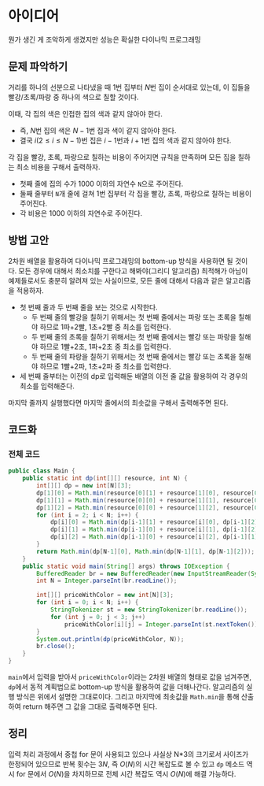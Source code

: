 # 아이디어
뭔가 생긴 게 조악하게 생겼지만 성능은 확실한 다이나믹 프로그래밍

## 문제 파악하기
거리를 하나의 선분으로 나타냈을 때 1번 집부터 $N$번 집이 순서대로 있는데, 이 집들을 빨강/초록/파랑 중 하나의 색으로 칠할 것이다.

이때, 각 집의 색은 인접한 집의 색과 같지 않아야 한다.
- 즉, $N$번 집의 색은 $N-1$번 집과 색이 같지 않아야 한다.
- 결국 $i(2≤i≤N-1)$번 집은 $i-1$번과 $i+1$번 집의 색과 같지 않아야 한다.

각 집을 빨강, 초록, 파랑으로 칠하는 비용이 주어지면 규칙을 만족하며 모든 집을 칠하는 최소 비용을 구해서 출력하자.
- 첫째 줄에 집의 수가 1000 이하의 자연수 `N`으로 주어진다.
- 둘째 줄부터 `N`개 줄에 걸쳐 1번 집부터 각 집을 빨강, 초록, 파랑으로 칠하는 비용이 주어진다.
- 각 비용은 1000 이하의 자연수로 주어진다.

## 방법 고안
2차원 배열을 활용하여 다이나믹 프로그래밍의 bottom-up 방식을 사용하면 될 것이다. 모든 경우에 대해서 최소치를 구한다고 해봐야(그리디 알고리즘) 최적해가 아님이 예제들로서도 충분히 알려져 있는 사실이므로, 모든 줄에 대해서 다음과 같은 알고리즘을 적용하자.

- 첫 번째 줄과 두 번째 줄을 보는 것으로 시작한다.
	- 두 번째 줄의 빨강을 칠하기 위해서는 첫 번째 줄에서는 파랑 또는 초록을 칠해야 하므로 1파+2빨, 1초+2빨 중 최소를 입력한다.
   	- 두 번째 줄의 초록을 칠하기 위해서는 첫 번째 줄에서는 빨강 또는 파랑을 칠해야 하므로 1빨+2초, 1파+2초 중 최소를 입력한다.
   	- 두 번째 줄의 파랑을 칠하기 위해서는 첫 번째 줄에서는 빨강 또는 초록을 칠해야 하므로 1빨+2파, 1초+2파 중 최소를 입력한다.
- 세 번째 줄부터는 이전의 dp로 입력해둔 배열의 이전 줄 값을 활용하여 각 경우의 최소를 입력해준다.

마지막 줄까지 실행했다면 마지막 줄에서의 최솟값을 구해서 출력해주면 된다.

## 코드화
### 전체 코드
```JAVA
public class Main {
    public static int dp(int[][] resource, int N) {
        int[][] dp = new int[N][3];
        dp[1][0] = Math.min(resource[0][1] + resource[1][0], resource[0][2] + resource[1][0]);
        dp[1][1] = Math.min(resource[0][0] + resource[1][1], resource[0][2] + resource[1][1]);
        dp[1][2] = Math.min(resource[0][0] + resource[1][2], resource[0][1] + resource[1][2]);
        for (int i = 2; i < N; i++) {
            dp[i][0] = Math.min(dp[i-1][1] + resource[i][0], dp[i-1][2] + resource[i][0]);
            dp[i][1] = Math.min(dp[i-1][0] + resource[i][1], dp[i-1][2] + resource[i][1]);
            dp[i][2] = Math.min(dp[i-1][0] + resource[i][2], dp[i-1][1] + resource[i][2]);
        }
        return Math.min(dp[N-1][0], Math.min(dp[N-1][1], dp[N-1][2]));
    }
    public static void main(String[] args) throws IOException {
        BufferedReader br = new BufferedReader(new InputStreamReader(System.in));
        int N = Integer.parseInt(br.readLine());

        int[][] priceWithColor = new int[N][3];
        for (int i = 0; i < N; i++) {
            StringTokenizer st = new StringTokenizer(br.readLine());
            for (int j = 0; j < 3; j++)
                priceWithColor[i][j] = Integer.parseInt(st.nextToken());
        }
        System.out.println(dp(priceWithColor, N));
        br.close();
    }
}
```
`main`에서 입력을 받아서 `priceWithColor`이라는 2차원 배열의 형태로 값을 넘겨주면, `dp`에서 동적 계획법으로 bottom-up 방식을 활용하여 값을 더해나간다. 알고리즘의 실행 방식은 위에서 설명한 그대로이다. 그리고 마지막에 최솟값을 `Math.min`을 통해 산출하여 return 해주면 그 값을 그대로 출력해주면 된다.

## 정리
입력 처리 과정에서 중첩 for 문이 사용되고 있으나 사실상 N*3의 크기로서 사이즈가 한정되어 있으므로 반복 횟수는 $3N$, 즉 $O(N)$의 시간 복잡도로 볼 수 있고 `dp` 메소드 역시 for 문에서 $O(N)$을 차지하므로 전체 시간 복잡도 역시 $O(N)$에 해결 가능하다.
